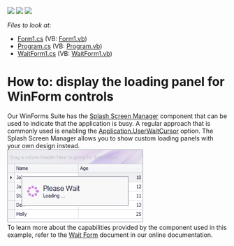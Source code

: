 <!-- default badges list -->
![](https://img.shields.io/endpoint?url=https://codecentral.devexpress.com/api/v1/VersionRange/128620696/13.1.4%2B)
[![](https://img.shields.io/badge/Open_in_DevExpress_Support_Center-FF7200?style=flat-square&logo=DevExpress&logoColor=white)](https://supportcenter.devexpress.com/ticket/details/E2543)
[![](https://img.shields.io/badge/📖_How_to_use_DevExpress_Examples-e9f6fc?style=flat-square)](https://docs.devexpress.com/GeneralInformation/403183)
<!-- default badges end -->
<!-- default file list -->
*Files to look at*:

* [Form1.cs](./CS/Form1.cs) (VB: [Form1.vb](./VB/Form1.vb))
* [Program.cs](./CS/Program.cs) (VB: [Program.vb](./VB/Program.vb))
* [WaitForm1.cs](./CS/WaitForm1.cs) (VB: [WaitForm1.vb](./VB/WaitForm1.vb))
<!-- default file list end -->
# How to: display the loading panel for WinForm controls


<p>Our WinForms Suite has the <a href="https://documentation.devexpress.com/#WindowsForms/CustomDocument10821">Splash Screen Manager</a> component that can be used to indicate that the application is busy. A regular approach that is commonly used is enabling the <a href="https://msdn.microsoft.com/en-us/library/system.windows.forms.application.usewaitcursor(v=vs.110).aspx">Application.UserWaitCursor</a> option. The Splash Screen Manager allows you to show custom loading panels with your own design instead.<br><img src="https://raw.githubusercontent.com/DevExpress-Examples/how-to-display-the-loading-panel-for-winform-controls-e2543/13.1.4+/media/d0c84e0e-f8f0-11e6-80bf-00155d62480c.png"><br>To learn more about the capabilities provided by the component used in this example, refer to the <a href="https://documentation.devexpress.com/#WindowsForms/CustomDocument10824">Wait Form</a> document in our online documentation.</p>

<br/>


